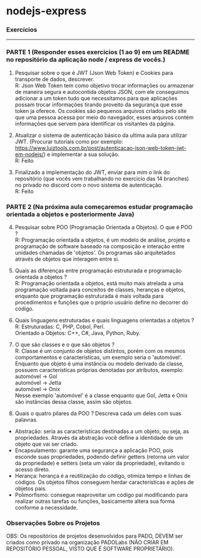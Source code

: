 # nodejs-express

### Exercícios
---
### PARTE 1 (Responder esses exercicios (1 ao 9) em um README no repositório da aplicação node / express de vocês.)

1. Pesquisar sobre o que é JWT (Json Web Token) e Cookies para transporte de dados, descrever.<br>
R: Json Web Token tem como objetivo trocar informações ou armazenar de maneira segura e autocontida objetos JSON, com ele conseguimos adicionar a um token tudo que necessitamos para que aplicações possam trocar informações tirando proveito da segurança que esse token ja oferece. Os cookies são pequenos arquivos criados pelo site que uma pessoa acessa por meio do navegador, esses arquivos contém informações que servem para identificar os visitantes da página.

2. Atualizar o sistema de autenticação básico da ultima aula para utilizar JWT. (Procurar tutoriais como por exemplo: https://www.luiztools.com.br/post/autenticacao-json-web-token-jwt-em-nodejs/) e implementar a sua solução.<br>
R: Feito

3. Finalizado a implementação do JWT, enviar para mim o link do repositório (que vocês vem trabalhando no exercicio das 14 branches) no privado no discord com o novo sistema de autenticação.<br>
R: Feito

### PARTE 2 (Na próxima aula começaremos estudar programação orientada a objetos e posteriormente Java)

4. Pesquisar sobre POO (Programação Orientada a Objetos). O que é POO ?<br>
R: Programação orientada a objetos, é um modelo de análise, projeto e programação de software baseado na composição e interação entre unidades chamadas de 'objetos'. Os programas são arquitetados através de objetos que interagem entre si.

5. Quais as diferenças entre programação estruturada e programação orientada a objetos ?<br>
R: Programação orientada a objetos, está muito mais atrelada a uma programação voltada para conceitos de classes, heranças e objetos, enquanto que programação estruturada é mais voltada para procedimentos e funções que o próprio usuário define no decorrer do código.

6. Quais linguagens estruturadas e quais linguagens orientadas a objetos ?<br>
R: Estruturadas: C, PHP, Cobol, Perl.<br>
Orientado a Objetos: C++, C#, Java, Python, Ruby.

7. O que são classes e o que são objetos ?<br>
R: Classe é um conjunto de objetos distintos, porém com os mesmos comportamentos e caracteristicas, um exemplo seria o 'automóvel'. Enquanto que objeto é uma instância ou modelo derivado da classe, possuem características próprias denotadas por atributos, exemplo:<br>
automóvel -> Gol<br>
automóvel -> Jetta<br>
automóvel -> Onix<br>
Nesse exemplo 'automóvel' é a classe enquanto que Gol, Jetta e Onix são instâncias dessa classe, assim são objetos.<br>

8. Quais o quatro pilares da POO ? Descreva cada um deles com suas palavras. <br>
- Abstração: seria as características destinadas a um objeto, ou seja, as propriedades. Através da abstração você define a identidade de um objeto que vai ser criado.<br>
- Encapsulamento: garante uma segurança a aplicação POO, pois esconde suas propriedades, podendo definir getters (retorna um valor da propriedade) e setters (seta um valor da propriedade), evitando o acesso direto.
- Herança: herança é a reutilização do código, otimiza tempo e linhas de códigos. Os objetos filhos conseguem herdar características e ações de objetos pais.<br>
- Polimorfismo: consegue reaproveitar um código pai modificando para realizar outras tarefas ou funções, basicamente altera sua forma conforme a necessidade.<br>


### Observações Sobre os Projetos
OBS: Os repositórios de projetos desenvolvidos para PADO, DEVEM ser criados como privado na organização PADOLabs (NÃO CRIAR EM REPOSITÓRIO PESSOAL, VISTO QUE É SOFTWARE PROPRIETÁRIO).
